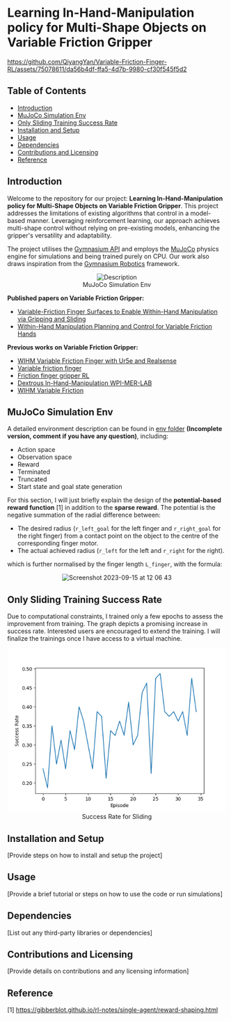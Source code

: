 # Learning In-Hand-Manipulation policy for Multi-Shape Objects on Variable Friction Gripper

https://github.com/QiyangYan/Variable-Friction-Finger-RL/assets/75078611/da56b4df-ffa5-4d7b-9980-cf30f545f5d2


## Table of Contents
- [Introduction](#introduction)
- [MuJoCo Simulation Env](#mujoco-simulation-env)
- [Only Sliding Training Success Rate](#only-sliding-training-success-rate)
- [Installation and Setup](#installation-and-setup)
- [Usage](#usage)
- [Dependencies](#dependencies)
- [Contributions and Licensing](#contributions-and-licensing)
- [Reference](#reference)



## Introduction
Welcome to the repository for our project: **Learning In-Hand-Manipulation policy for Multi-Shape Objects on Variable Friction Gripper**. This project addresses the limitations of existing algorithms that control in a model-based manner. Leveraging reinforcement learning, our approach achieves multi-shape control without relying on pre-existing models, enhancing the gripper's versatility and adaptability.

The project utilises the [Gymnasium API](https://gymnasium.farama.org) and employs the [MuJoCo](https://mujoco.readthedocs.io/en/stable/overview.html) physics engine for simulations and being trained purely on CPU. Our work also draws inspiration from the [Gymnasium Robotics](https://robotics.farama.org) framework.

<p align="center">
  <img src="https://github.com/QiyangYan/Variable-Friction-Finger-RL/assets/75078611/77284c8d-a8d7-46dd-aa4c-ed08e54e5a95" alt="Description" width="400">
  <br>
  MuJoCo Simulation Env
</p>

**Published papers on Variable Friction Gripper:**
* [Variable-Friction Finger Surfaces to Enable Within-Hand Manipulation via Gripping and Sliding](https://github.com/QiyangYan/Variable-Friction-Finger-RL/blob/461477be9c9c979466bd3d575dc51b07a4dfb78d/Gripper%20Paper/Variable-Friction%20Finger%20Surfaces%20to%20Enable%20Within-Hand%20Manipulation%20via%20Gripping%20and%20Sliding%20.pdf)
* [Within-Hand Manipulation Planning and Control for Variable Friction Hands](https://github.com/QiyangYan/Variable-Friction-Finger-RL/blob/461477be9c9c979466bd3d575dc51b07a4dfb78d/Gripper%20Paper/Within-Hand%20Manipulation%20Planning%20and%20Control%20for%20Variable%20Friction%20Hands.pdf)

**Previous works on Variable Friction Gripper:**
* [WIHM Variable Friction Finger with Ur5e and Realsense](https://github.com/QiyangYan/WIHM-Variable-Friction-Finger-with-Ur5e-and-Realsense)
* [Variable friction finger](https://github.com/gokul-gokz/Variable_friction_finger)
* [Friction finger gripper RL](https://github.com/gokul-gokz/Friction_finger_gripper_RL)
* [Dextrous In-Hand-Manipulation WPI-MER-LAB](https://github.com/kgnandanwar/Dextrous-In-Hand-Manipulation-WPI-MER-LAB-)
* [WIHM Variable Friction](https://github.com/asahin1/wihm-variable-friction)

## MuJoCo Simulation Env
A detailed environment description can be found in [env folder](https://github.com/QiyangYan/Variable-Friction-Finger-RL/tree/d7c8c5fd4040c6a2accb320689bcc0b9869805e3/Gymnasium%20Variable%20Friction) **(Incomplete version, comment if you have any question)**, including:
* Action space
* Observation space
* Reward
* Terminated
* Truncated
* Start state and goal state generation

For this section, I will just briefly explain the design of the **potential-based reward function** [1] in addition to the **sparse reward**.
The potential is the negative summation of the radial difference between:
  * The desired radius (`r_left_goal` for the left finger and `r_right_goal` for the right finger) from a contact point on the object to the centre of the corresponding finger motor.
  * The actual achieved radius (`r_left` for the left and `r_right` for the right).

which is further normalised by the finger length `L_finger`, with the formula:
<p align="center">
  <img width="416" alt="Screenshot 2023-09-15 at 12 06 43" src="https://github.com/QiyangYan/Variable-Friction-Finger-RL/assets/75078611/8174c65d-b5af-40f5-9b55-b50ed50e6bb2">
</p>

## Only Sliding Training Success Rate
Due to computational constraints, I trained only a few epochs to assess the improvement from training. The graph depicts a promising increase in success rate. Interested users are encouraged to extend the training. I will finalize the trainings once I have access to a virtual machine.

<p align="center">
  <img src="https://github.com/QiyangYan/Variable-Friction-Finger-RL/blob/327072ebf893b805a54f24c8bbe9e5ed9a81b635/success_rate.png" alt="Description" width="500">
  <be>
   Success Rate for Sliding
</p>


## Installation and Setup
[Provide steps on how to install and setup the project]



## Usage
[Provide a brief tutorial or steps on how to use the code or run simulations]



## Dependencies
[List out any third-party libraries or dependencies]

## Contributions and Licensing
[Provide details on contributions and any licensing information]

## Reference
[1] https://gibberblot.github.io/rl-notes/single-agent/reward-shaping.html
